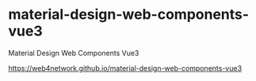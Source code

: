 # material-design-web-components-vue3
Material Design Web Components Vue3



https://web4network.github.io/material-design-web-components-vue3
